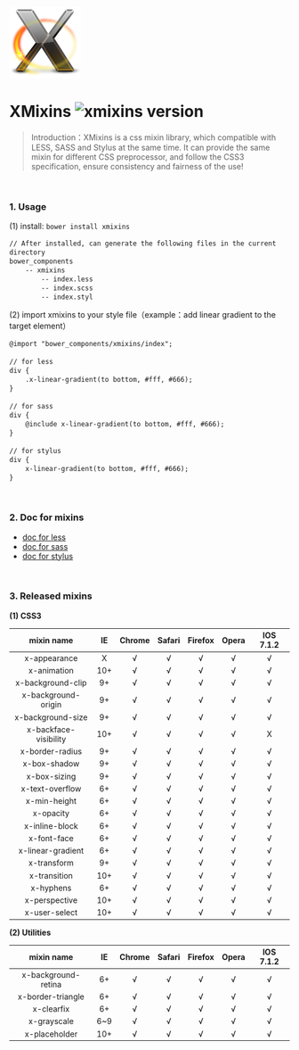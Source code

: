 ![XMixins](./images/icon.png)

# XMixins ![xmixins version](https://badge.fury.io/bo/xmixins.png)

> Introduction：XMixins is a css mixin library, which compatible with LESS, SASS and Stylus at the same time. It can provide the same mixin for different CSS preprocessor, and follow the CSS3 specification, ensure consistency and fairness of the use!

<br />

### 1. Usage

(1) install: `bower install xmixins`
    
    // After installed, can generate the following files in the current directory
    bower_components
        -- xmixins
            -- index.less
            -- index.scss
            -- index.styl
                
(2) import xmixins to your style file（example：add linear gradient to the target element）
    
	@import "bower_components/xmixins/index";

	// for less
	div {
    	.x-linear-gradient(to bottom, #fff, #666);
	}

	// for sass
	div {
    	@include x-linear-gradient(to bottom, #fff, #666);
	}

	// for stylus
	div {
    	x-linear-gradient(to bottom, #fff, #666);
	}

<br />

### 2. Doc for mixins

* [doc for less](./doc/less.md)
* [doc for sass](./doc/sass.md)
* [doc for stylus](./doc/styl.md)

<br />

### 3. Released mixins

**(1) CSS3**

| mixin name | IE | Chrome | Safari | Firefox | Opera | IOS 7.1.2
|:----:|:----:|:----:|:----:|:----:|:----:|:----:|
|x-appearance | X | √ | √ | √ | √ | √ |
|x-animation | 10+ | √ | √ | √ | √ | √ |
|x-background-clip | 9+ | √ | √ | √ | √ | √ |
|x-background-origin | 9+ | √ | √ | √ | √ | √ |
|x-background-size | 9+ | √ | √ | √ | √ | √ |
|x-backface-visibility | 10+ | √ | √ | √ | √ | X |
|x-border-radius | 9+ | √ | √ | √ | √ | √ |
|x-box-shadow | 9+ | √ | √ | √ | √ | √ |
|x-box-sizing | 9+ | √ | √ | √ | √ | √ |
|x-text-overflow | 6+ | √ | √ | √ | √ | √ |
|x-min-height | 6+ | √ | √ | √ | √ | √ |
|x-opacity | 6+ | √ | √ | √ | √ | √ |
|x-inline-block | 6+ | √ | √ | √ | √ | √ |
|x-font-face | 6+ | √ | √ | √ | √ | √ |
|x-linear-gradient | 6+ | √ | √ | √ | √ | √ |
|x-transform | 9+ | √ | √ | √ | √ | √ |
|x-transition | 10+ | √ | √ | √ | √ | √ |
|x-hyphens | 6+ | √ | √ | √ | √ | √ |
|x-perspective | 10+ | √ | √ | √ | √ | √ |
|x-user-select | 10+ | √ | √ | √ | √ | √ |


**(2) Utilities**

| mixin name | IE | Chrome | Safari | Firefox | Opera | IOS 7.1.2
|:----:|:----:|:----:|:----:|:----:|:----:|:----:|
|x-background-retina | 6+ | √ | √ | √ | √ | √ |
|x-border-triangle | 6+ | √ | √ | √ | √ | √ |
|x-clearfix | 6+ | √ | √ | √ | √ | √ |
|x-grayscale | 6~9 | √ | √ | √ | √ | √ |
|x-placeholder | 10+ | √ | √ | √ | √ | √ |

